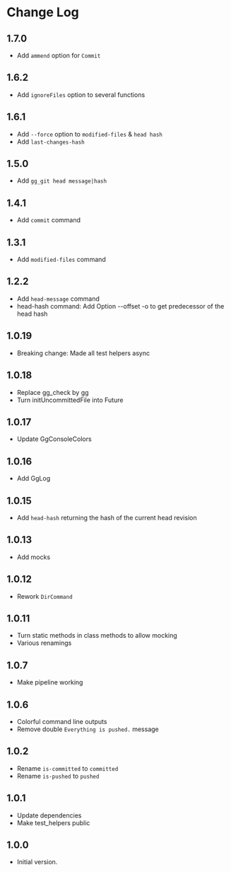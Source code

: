 # Change Log

## 1.7.0

- Add `ammend` option for `Commit`

## 1.6.2

- Add `ignoreFiles` option to several functions

## 1.6.1

- Add `--force` option to `modified-files` & `head hash`
- Add `last-changes-hash`

## 1.5.0

- Add `gg_git head message|hash`

## 1.4.1

- Add `commit` command

## 1.3.1

- Add `modified-files` command

## 1.2.2

- Add `head-message` command
- head-hash command: Add Option --offset -o to get predecessor of the head hash

## 1.0.19

- Breaking change: Made all test helpers async

## 1.0.18

- Replace gg_check by gg
- Turn initUncommittedFile into Future

## 1.0.17

- Update GgConsoleColors

## 1.0.16

- Add GgLog

## 1.0.15

- Add `head-hash` returning the hash of the current head revision

## 1.0.13

- Add mocks

## 1.0.12

- Rework `DirCommand`

## 1.0.11

- Turn static methods in class methods to allow mocking
- Various renamings

## 1.0.7

- Make pipeline working

## 1.0.6

- Colorful command line outputs
- Remove double `Everything is pushed.` message

## 1.0.2

- Rename `is-committed` to `committed`
- Rename `is-pushed` to `pushed`

## 1.0.1

- Update dependencies
- Make test_helpers public

## 1.0.0

- Initial version.
